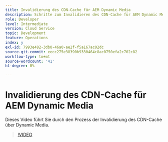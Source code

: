 ```yaml
---
title: Invalidierung des CDN-Cache für AEM Dynamic Media
description: Schritte zum Invalidieren des CDN-Cache für AEM Dynamic Media
role: Developer
level: Intermediate
version: Cloud Service
topic: Development
feature: Operations
index: y
exl-id: 7993e482-3db0-46a0-ae2f-f5a167ac02dc
source-git-commit: eecc275e38390b9330464c8ac0750efa2c702c82
workflow-type: tm+mt
source-wordcount: '41'
ht-degree: 0%

---
```


# Invalidierung des CDN-Cache für AEM Dynamic Media

Dieses Video führt Sie durch den Prozess der Invalidierung des CDN-Cache über Dynamic Media.

>[!VIDEO](https://video.tv.adobe.com/v/335457?quality=12&learn=on)
